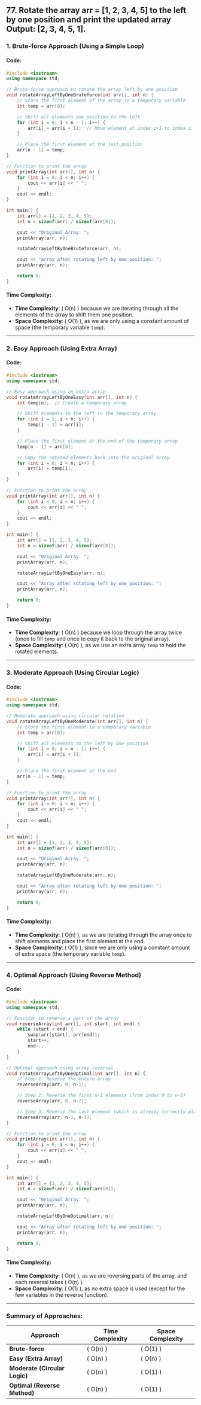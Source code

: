 ## 77. Rotate the array arr = [1, 2, 3, 4, 5] to the left by one position and print the updated array Output: [2, 3, 4, 5, 1].

### **1. Brute-force Approach (Using a Simple Loop)**

#### Code:

```cpp
#include <iostream>
using namespace std;

// Brute-force approach to rotate the array left by one position
void rotateArrayLeftByOneBruteforce(int arr[], int n) {
    // Store the first element of the array in a temporary variable
    int temp = arr[0];

    // Shift all elements one position to the left
    for (int i = 0; i < n - 1; i++) {
        arr[i] = arr[i + 1];  // Move element at index i+1 to index i
    }

    // Place the first element at the last position
    arr[n - 1] = temp;
}

// Function to print the array
void printArray(int arr[], int n) {
    for (int i = 0; i < n; i++) {
        cout << arr[i] << " ";
    }
    cout << endl;
}

int main() {
    int arr[] = {1, 2, 3, 4, 5};
    int n = sizeof(arr) / sizeof(arr[0]);

    cout << "Original Array: ";
    printArray(arr, n);

    rotateArrayLeftByOneBruteforce(arr, n);

    cout << "Array after rotating left by one position: ";
    printArray(arr, n);

    return 0;
}
```

#### Time Complexity:
- **Time Complexity**: \( O(n) \) because we are iterating through all the elements of the array to shift them one position.
- **Space Complexity**: \( O(1) \), as we are only using a constant amount of space (the temporary variable `temp`).

---

### **2. Easy Approach (Using Extra Array)**

#### Code:

```cpp
#include <iostream>
using namespace std;

// Easy approach using an extra array
void rotateArrayLeftByOneEasy(int arr[], int n) {
    int temp[n];  // Create a temporary array

    // Shift elements to the left in the temporary array
    for (int i = 1; i < n; i++) {
        temp[i - 1] = arr[i];
    }

    // Place the first element at the end of the temporary array
    temp[n - 1] = arr[0];

    // Copy the rotated elements back into the original array
    for (int i = 0; i < n; i++) {
        arr[i] = temp[i];
    }
}

// Function to print the array
void printArray(int arr[], int n) {
    for (int i = 0; i < n; i++) {
        cout << arr[i] << " ";
    }
    cout << endl;
}

int main() {
    int arr[] = {1, 2, 3, 4, 5};
    int n = sizeof(arr) / sizeof(arr[0]);

    cout << "Original Array: ";
    printArray(arr, n);

    rotateArrayLeftByOneEasy(arr, n);

    cout << "Array after rotating left by one position: ";
    printArray(arr, n);

    return 0;
}
```
#### Time Complexity:
- **Time Complexity**: \( O(n) \) because we loop through the array twice (once to fill `temp` and once to copy it back to the original array).
- **Space Complexity**: \( O(n) \), as we use an extra array `temp` to hold the rotated elements.

---

### **3. Moderate Approach (Using Circular Logic)**


#### Code:

```cpp
#include <iostream>
using namespace std;

// Moderate approach using circular rotation
void rotateArrayLeftByOneModerate(int arr[], int n) {
    // Store the first element in a temporary variable
    int temp = arr[0];

    // Shift all elements to the left by one position
    for (int i = 0; i < n - 1; i++) {
        arr[i] = arr[i + 1];
    }

    // Place the first element at the end
    arr[n - 1] = temp;
}

// Function to print the array
void printArray(int arr[], int n) {
    for (int i = 0; i < n; i++) {
        cout << arr[i] << " ";
    }
    cout << endl;
}

int main() {
    int arr[] = {1, 2, 3, 4, 5};
    int n = sizeof(arr) / sizeof(arr[0]);

    cout << "Original Array: ";
    printArray(arr, n);

    rotateArrayLeftByOneModerate(arr, n);

    cout << "Array after rotating left by one position: ";
    printArray(arr, n);

    return 0;
}
```

#### Time Complexity:
- **Time Complexity**: \( O(n) \), as we are iterating through the array once to shift elements and place the first element at the end.
- **Space Complexity**: \( O(1) \), since we are only using a constant amount of extra space (the temporary variable `temp`).

---

### **4. Optimal Approach (Using Reverse Method)**


#### Code:

```cpp
#include <iostream>
using namespace std;

// Function to reverse a part of the array
void reverseArray(int arr[], int start, int end) {
    while (start < end) {
        swap(arr[start], arr[end]);
        start++;
        end--;
    }
}

// Optimal approach using array reversal
void rotateArrayLeftByOneOptimal(int arr[], int n) {
    // Step 1: Reverse the entire array
    reverseArray(arr, 0, n-1);

    // Step 2: Reverse the first n-1 elements (from index 0 to n-2)
    reverseArray(arr, 0, n-2);

    // Step 3: Reverse the last element (which is already correctly placed)
    reverseArray(arr, n-1, n-1);
}

// Function to print the array
void printArray(int arr[], int n) {
    for (int i = 0; i < n; i++) {
        cout << arr[i] << " ";
    }
    cout << endl;
}

int main() {
    int arr[] = {1, 2, 3, 4, 5};
    int n = sizeof(arr) / sizeof(arr[0]);

    cout << "Original Array: ";
    printArray(arr, n);

    rotateArrayLeftByOneOptimal(arr, n);

    cout << "Array after rotating left by one position: ";
    printArray(arr, n);

    return 0;
}
```

#### Time Complexity:
- **Time Complexity**: \( O(n) \), as we are reversing parts of the array, and each reversal takes \( O(n) \).
- **Space Complexity**: \( O(1) \), as no extra space is used (except for the few variables in the reverse function).

---

### Summary of Approaches:

| Approach                         | Time Complexity | Space Complexity |
|----------------------------------|-----------------|------------------|
| **Brute-force**                  | \( O(n) \)      | \( O(1) \)       |
| **Easy (Extra Array)**           | \( O(n) \)      | \( O(n) \)       |
| **Moderate (Circular Logic)**    | \( O(n) \)      | \( O(1) \)       |
| **Optimal (Reverse Method)**     | \( O(n) \)      | \( O(1) \)       |
